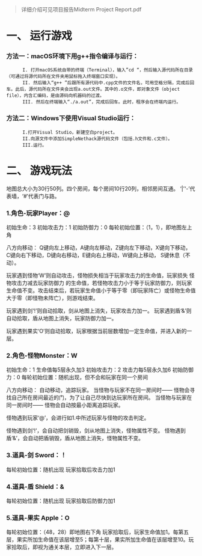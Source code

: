 > 详细介绍可见项目报告Midterm Project Report.pdf
# 一、     运行游戏
   ### 方法一：macOS环境下用g++指令编译与运行：
          I. 打开macOS系统自带的终端（Terminal），输入”cd “，然后输入源代码所在目录（可通过将源代码所在文件夹用鼠标拖入终端窗口实现）。
          II. 然后输入“g++ ”后跟所有源代码中.cpp文件的文件名，可用空格分隔，完成后回车。此后，源代码所在文件夹会出现a.out文件。其中的.o文件，即对象文件（object file），内含汇编码，是由源码向机器码的过渡。
          III. 然后在终端输入“./a.out”，完成后回车。此时，程序会在终端内运行。
   ### 方法二：Windows下使用Visual Studio运行：
          I.打开Visual Studio，新建空白project。
          II.向源文件中添加SimpleNethack源代码文件（包括.h文件和.c文件）。
          III.运行。
# 二、	游戏玩法
   地图总大小为30行50列。四个房间，每个房间10行20列，相邻房间互通。
‘|’‘-’代表墙，‘#’代表门与路。
  ### 1.角色-玩家Player：@
  初始生命：3   初始攻击力：1   初始防御力：0 
  每轮初始位置：（1，1），即地图左上角

  八方向移动：
  Q键向左上移动，A键向左移动，Z键向左下移动，X键向下移动，
  C键向右下移动，D键向右移动，E键向右上移动，W键向上移动，
  S键休息（不动）。

  玩家遇到怪物‘W’则自动攻击，怪物损失相当于玩家攻击力的生命值，玩家损失 怪物攻击力减去玩家防御力 的生命值，若怪物攻击力小于等于玩家防御力，则玩家生命值不变。攻击结束后，若玩家生命值小于等于零（即玩家阵亡）或怪物生命值大于零（即怪物未阵亡），则游戏结束。

  玩家遇到剑‘!’则自动拾取，剑从地图上消失，玩家攻击力加一。
  玩家遇到盾‘&’则自动拾取，盾从地图上消失，玩家防御力加一。

  玩家遇到果实‘O’则自动拾取，玩家根据当前层数增加一定生命值，并进入新的一层。

  ### 2.角色-怪物Monster：W
  初始生命：1   生命值每5层永久加3
  初始攻击力：2   攻击力每5层永久加6
  初始防御力：0 
  每轮初始位置：随机出现，但不会和玩家在同一个房间

  八方向移动：
  自动移动，追踪玩家。
  当怪物与玩家不在同一房间时——
  怪物会寻找自己所在房间最近的门，为了让自己尽快到达玩家所在房间。
  当怪物与玩家在同一房间时——
  怪物会自动按最小距离追踪玩家。

  怪物遇到玩家‘@’，会进行如1.中所述玩家与怪物的攻击判定。

  怪物遇到剑‘!’，会自动把剑销毁，剑从地图上消失，怪物属性不变。
  怪物遇到盾‘&’，会自动把盾销毁，盾从地图上消失，怪物属性不变。

  ### 3.道具-剑 Sword：！
  每轮初始位置：随机出现
  玩家拾取后攻击力加1

  ### 4.道具-盾 Shield：&
  每轮初始位置：随机出现
  玩家拾取后防御力加1

  ### 5.道具-果实 Apple：O
  每轮初始位置：（48，28）即地图右下角
  玩家拾取后，玩家生命值加1。每第五层，果实所加生命值在该层增至5；每第十层，果实所加生命值在该层增至10。玩家拾取后，即视为通关本层，立即进入下一层。

